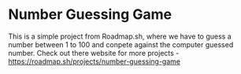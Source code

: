 # Number Guessing Game

This is a simple project from Roadmap.sh, where we have to guess a number between 1 to 100 and conpete against the computer guessed number.
Check out there website for more projects - https://roadmap.sh/projects/number-guessing-game
